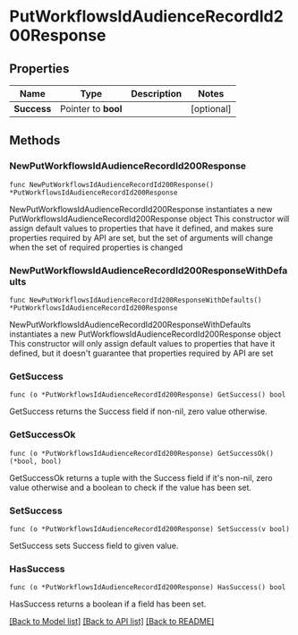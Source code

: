 # PutWorkflowsIdAudienceRecordId200Response

## Properties

Name | Type | Description | Notes
------------ | ------------- | ------------- | -------------
**Success** | Pointer to **bool** |  | [optional] 

## Methods

### NewPutWorkflowsIdAudienceRecordId200Response

`func NewPutWorkflowsIdAudienceRecordId200Response() *PutWorkflowsIdAudienceRecordId200Response`

NewPutWorkflowsIdAudienceRecordId200Response instantiates a new PutWorkflowsIdAudienceRecordId200Response object
This constructor will assign default values to properties that have it defined,
and makes sure properties required by API are set, but the set of arguments
will change when the set of required properties is changed

### NewPutWorkflowsIdAudienceRecordId200ResponseWithDefaults

`func NewPutWorkflowsIdAudienceRecordId200ResponseWithDefaults() *PutWorkflowsIdAudienceRecordId200Response`

NewPutWorkflowsIdAudienceRecordId200ResponseWithDefaults instantiates a new PutWorkflowsIdAudienceRecordId200Response object
This constructor will only assign default values to properties that have it defined,
but it doesn't guarantee that properties required by API are set

### GetSuccess

`func (o *PutWorkflowsIdAudienceRecordId200Response) GetSuccess() bool`

GetSuccess returns the Success field if non-nil, zero value otherwise.

### GetSuccessOk

`func (o *PutWorkflowsIdAudienceRecordId200Response) GetSuccessOk() (*bool, bool)`

GetSuccessOk returns a tuple with the Success field if it's non-nil, zero value otherwise
and a boolean to check if the value has been set.

### SetSuccess

`func (o *PutWorkflowsIdAudienceRecordId200Response) SetSuccess(v bool)`

SetSuccess sets Success field to given value.

### HasSuccess

`func (o *PutWorkflowsIdAudienceRecordId200Response) HasSuccess() bool`

HasSuccess returns a boolean if a field has been set.


[[Back to Model list]](../README.md#documentation-for-models) [[Back to API list]](../README.md#documentation-for-api-endpoints) [[Back to README]](../README.md)


